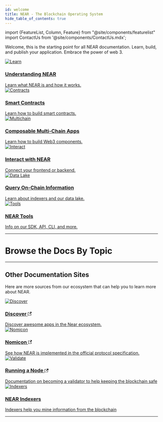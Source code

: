 ```yaml
---
id: welcome
title: NEAR - The Blockchain Operating System
hide_table_of_contents: true
---
```

import {FeatureList, Column, Feature} from "@site/components/featurelist"
import ContactUs from '@site/components/ContactUs.mdx';

Welcome, this is the starting point for all NEAR documentation. Learn, build, and publish your application. Embrace the power of web 3.

<div class="container">
  <div class="row">
    <div class="col col--4">
      <a href="/concepts/welcome">
        <div class="card">
          <div class="card__image">
            <img src={require("@site/static/docs/assets/welcome-pages/protocol.png").default} alt="Learn" />
          </div>
          <div class="card__body">
            <h3>Understanding NEAR</h3>
            Learn what NEAR is and how it works.
          </div>
        </div>
      </a>
    </div>
    <div class="col col--4">
      <a href="/develop/welcome">
        <div class="card">
          <div class="card__image">
            <img src={require("@site/static/docs/assets/welcome-pages/contracts.png").default} alt="Contracts" />
          </div>
          <div class="card__body">
            <h3>Smart Contracts</h3>
              Learn how to build smart contracts.
          </div>
        </div>
      </a>
    </div>
    <div class="col col--4">
      <a href="/bos">
        <div class="card">
          <div class="card__image">
            <img src={require("@site/static/docs/assets/welcome-pages/bos-landing.png").default} alt="Multichain" />
          </div>
          <div class="card__body">
            <h3>Composable Multi-Chain Apps</h3>
              Learn how to build Web3 components.
          </div>
        </div>
      </a>
    </div>
    <div class="col col--4">
      <a href="/develop/frontend/welcome">
        <div class="card">
          <div class="card__image">
            <img src={require("@site/static/docs/assets/welcome-pages/interact.png").default} alt="Interact" />
          </div>
          <div class="card__body">
            <h3>Interact with NEAR</h3>
              Connect your frontend or backend.
          </div>
        </div>
      </a>
    </div>
    <div class="col col--4">
      <a href="/bos">
        <div class="card">
          <div class="card__image">
            <img src={require("@site/static/docs/assets/welcome-pages/data-lake.png").default} alt="Data Lake" />
          </div>
          <div class="card__body">
            <h3>Query On-Chain Information</h3>
              Learn about indexers and our data lake.
          </div>
        </div>
      </a>
    </div>
    <div class="col col--4">
      <a href="/concepts/welcome">
        <div class="card">
          <div class="card__image">
            <img src={require("@site/static/docs/assets/welcome-pages/tools.png").default} alt="Tools" />
          </div>
          <div class="card__body">
            <h3>NEAR Tools</h3>
              Info on our SDK, API, CLI, and more.
          </div>
        </div>
      </a>
    </div>
  </div>
</div>

<hr class="subsection" />

<h1 class="text-center big-title" > Browse the Docs By Topic </h1>

<FeatureList>
  <Column title="Understanding NEAR" size="3">
    <Feature url="/concepts/basics/protocol" title="What is NEAR?" subtitle="Learn the Basics about NEAR" image="near-logo.png" />
    <Feature url="/concepts/basics/accounts/account-id" title="Named Accounts" subtitle="NEAR uses human-readable accounts" image="user.png" />
    <Feature url="/concepts/basics/accounts/access-keys" title="Multiple Access Keys" subtitle="More keys means more security" image="key.png" />
    <Feature url="/concepts/basics/accounts/smartcontract" title="Smart Contracts" subtitle="Learn about our contract technology" image="contract.png" />
    <Feature url="/concepts/basics/tokens" title="Token" subtitle="Learn about the NEAR token" image="ft.png" />
    <Feature url="/concepts/basics/transactions/overview" title="Transactions" subtitle="Fast and Inexpensive" image="transaction.png" />
    <Feature url="/concepts/basics/validators" title="Validators" subtitle="Learn how the network stays safe" image="validation.png" />
  </Column>
  <Column title="Developer Documentation" size="3">
    <Feature url="/develop/quickstart-guide" title="Quickstart" subtitle="Spin-up your first dApp" image="quickstart.png" />
    <Feature url="/tutorials/welcome" title="Tutorials & Examples" subtitle="Check out a vast library of examples" image="tutorials.png" />
    <Feature url="/develop/contracts/introduction" title="Build a Contract" subtitle="Learn how to write smart contracts" image="smartcontract.png" />
    <Feature url="/develop/testing/introduction" title="Test the Contract" subtitle="Write unit & integration tests" image="test.png" />
    <Feature url="/develop/integrate/frontend" title="Build a Web Frontend" subtitle="Learn how to make a web dApp" image="frontend.png" />
    <Feature url="/tools/realtime" title="Monitor your App" subtitle="Learn how to track the Blockchain" image="monitor.png" />
  </Column>
  <Column title="Developer Tools" size="3">
    <Feature url="/sdk/js/introduction" title="JavaScript SDK" subtitle="Write contracts in JavaScript" image="smartcontract-js.png" />
    <Feature url="/sdk/rust/introduction" title="Rust SDK" subtitle="Write contracts in Rust" image="smartcontract-rust.png" />
    <Feature url="/tools/near-cli" title="NEAR CLI" subtitle="Use NEAR from the Terminal" image="near-cli.png" />
    <Feature url="/tools/near-api-js/quick-reference" title="NEAR API JS" subtitle="Interact with NEAR from JS" image="near-api-js.png" />
    <Feature url="/api/rpc/introduction" title="RPC API" subtitle="Interact with the NEAR RPC API" image="rpc.png" />
    <Feature url="/concepts/advanced/indexers" title="Indexing blockchain data" subtitle="Query usage information for a contract" image="blocks.png" />
  </Column>
  <Column title="Examples & Tutorials" size="3">
    <Feature url="/develop/relevant-contracts/ft" title="Fungible Tokens" subtitle="Learn how to use and make FT" image="ft.png" />
    <Feature url="/develop/relevant-contracts/nft" title="Non-Fungible Tokens" subtitle="Enter the NFT space" image="nft.png" />
    <Feature url="/develop/relevant-contracts/dao" title="Autonomous Organizations" subtitle="Understand DAOs" image="dao.png" />
    <Feature url="/tutorials/indexer/near-lake-state-changes-indexer" title="Lake Indexer" subtitle="Watch the network and access all the events" image="experiment.png" />
  </Column>
</FeatureList>

---

## Other Documentation Sites

Here are more sources from our ecosystem that can help you to learn more about NEAR.

<div class="container">
  <div class="row cards">
    <div class="col col--6">
      <a href="https://awesomenear.com">
        <div class="card">
          <div class="card__image">
            <img src={require("@site/static/docs/assets/welcome-pages/awesomenear.jpg").default} alt="Discover" />
          </div>
          <div class="card__body">
            <h3>
            Discover
            <svg width="0.8rem" height="0.8rem" aria-hidden="true" viewBox="0 0 24 24" class="iconExternalLink_node_modules-@docusaurus-theme-classic-lib-theme-Icon-ExternalLink-styles-module"><path fill="currentColor" d="M21 13v10h-21v-19h12v2h-10v15h17v-8h2zm3-12h-10.988l4.035 4-6.977 7.07 2.828 2.828 6.977-7.07 4.125 4.172v-11z"></path></svg>
            </h3>
            Discover awesome apps in the Near ecosystem.
          </div>
        </div>
      </a>
    </div>
    <div class="col col--6">
      <a href="https://nomicon.io">
        <div class="card">
          <div class="card__image">
            <img src={require("@site/static/docs/assets/welcome-pages/nomicon.png").default} alt="Nomicon" />
          </div>
          <div class="card__body">
            <h3>
            Nomicon
            <svg width="0.8rem" height="0.8rem" aria-hidden="true" viewBox="0 0 24 24" class="iconExternalLink_node_modules-@docusaurus-theme-classic-lib-theme-Icon-ExternalLink-styles-module"><path fill="currentColor" d="M21 13v10h-21v-19h12v2h-10v15h17v-8h2zm3-12h-10.988l4.035 4-6.977 7.07 2.828 2.828 6.977-7.07 4.125 4.172v-11z"></path></svg>
            </h3>
              See how NEAR is implemented in the official protocol specification.
          </div>
        </div>
      </a>
    </div>
    <div class="col col--6">
      <a href="https://near-nodes.io">
        <div class="card">
          <div class="card__image">
            <img src={require("@site/static/docs/assets/welcome-pages/validate.png").default} alt="Validate" />
          </div>
          <div class="card__body">
            <h3>
            Running a Node
            <svg width="0.8rem" height="0.8rem" aria-hidden="true" viewBox="0 0 24 24" class="iconExternalLink_node_modules-@docusaurus-theme-classic-lib-theme-Icon-ExternalLink-styles-module"><path fill="currentColor" d="M21 13v10h-21v-19h12v2h-10v15h17v-8h2zm3-12h-10.988l4.035 4-6.977 7.07 2.828 2.828 6.977-7.07 4.125 4.172v-11z"></path></svg>
            </h3>
            Documentation on becoming a validator to help keeping the blockchain safe
          </div>
        </div>
      </a>
    </div>
    <div class="col col--6">
      <a href="/concepts/advanced/indexers">
        <div class="card">
          <div class="card__image">
            <img src={require("@site/static/docs/assets/welcome-pages/indexers.png").default} alt="Indexers" />
          </div>
          <div class="card__body">
            <h3>NEAR Indexers</h3>
              Indexers help you mine information from the blockchain
          </div>
        </div>
      </a>
    </div>
  </div>
</div>

<hr class="subsection" />

<ContactUs />
